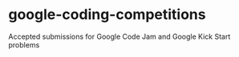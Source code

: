 # google-coding-competitions
Accepted submissions for Google Code Jam and Google Kick Start problems
